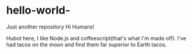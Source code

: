 # hello-world-
Just another repository 
Hi Humans!

Hubot here, I like Node.js and coffeescript(that's what I'm made of!).
I've had tacos on the moon and find them far superior to Earth tacos.
